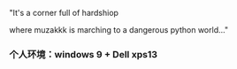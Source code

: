 "It's a corner full of hardshiop

where muzakkk is marching to a dangerous python world..."



### 个人环境：windows 9 + Dell xps13





